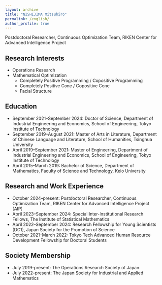```yaml
---
layout: archive
title: "NISHIJIMA Mitsuhiro"
permalink: /english/
author_profile: true
---
```

Postdoctoral Researcher, Continuous Optimization Team, RIKEN Center for Advanced Intelligence Project<br>

## Research Interests
- Operations Research
- Mathematical Optimization
  - Completely Positive Programming / Copositive Programming
  - Completely Positive Cone / Copositive Cone
  - Facial Structure

## Education
- September 2021–September 2024: Doctor of Science, Department of Industrial Engineering and Economics, School of Engineering, Tokyo Institute of Technology
- September 2019–August 2021: Master of Arts in Literature, Department of Chinese Language and Literature, School of Humanities, Tsinghua University
- April 2019–September 2021: Master of Engineering, Department of Industrial Engineering and Economics, School of Engineering, Tokyo Institute of Technology
- April 2015–March 2019: Bachelor of Science, Department of Mathematics, Faculty of Science and Technology, Keio University

## Research and Work Experience
- October 2024–present: Postdoctoral Researcher, Continuous Optimization Team, RIKEN Center for Advanced Intelligence Project (AIP)
- April 2023–September 2024: Special Inter-Institutional Research Fellows, The Institute of Statistical Mathematics
- April 2022–September 2024: Research Fellowship for Young Scientists (DC1), Japan Society for the Promotion of Science
- October 2021–March 2022: Tokyo Tech Advanced Human Resource Development Fellowship for Doctoral Students

## Society Membership
- July 2019–present: The Operations Research Society of Japan
- July 2022–present: The Japan Society for Industrial and Applied Mathematics
<!-- - The Institute for Operations Research and the Management Sciences -->
<!-- - Society for Industrial and Applied Mathematics -->
